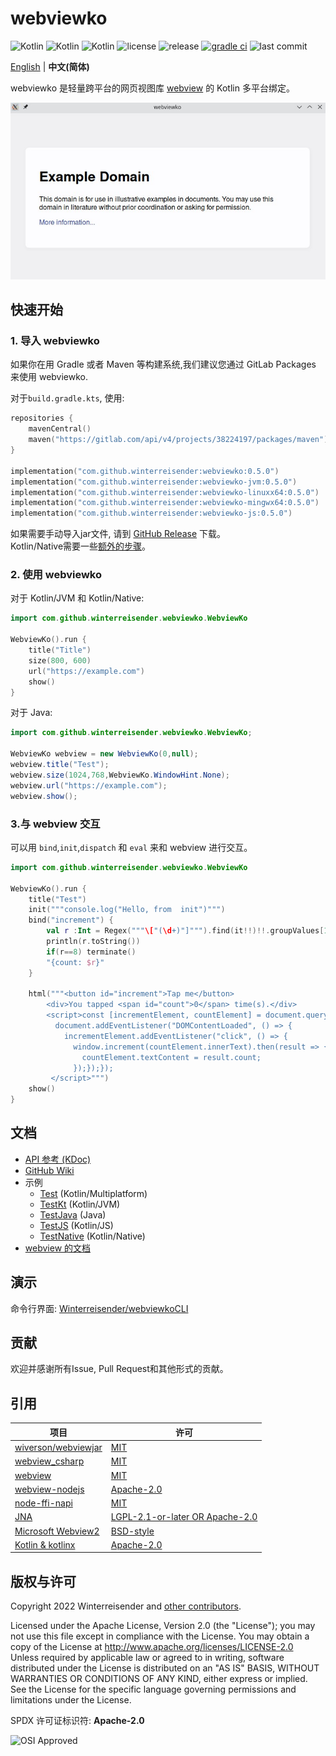 # webviewko

![Kotlin](https://img.shields.io/badge/Kotlin%2FJVM-7F52FF?logo=kotlin&logoColor=FFFFFF)
![Kotlin](https://img.shields.io/badge/Kotlin%2FNative-262D3A?logo=kotlin&logoColor=FFFFFF)
![Kotlin](https://img.shields.io/badge/Kotlin%2FJS-339933?logo=kotlin&logoColor=FFFFFF)
![license](https://img.shields.io/github/license/Winterreisender/webviewko?color=3DA639)
![release](https://img.shields.io/github/v/release/Winterreisender/webviewko?label=release&include_prereleases)
[![gradle ci](https://github.com/Winterreisender/webviewko/actions/workflows/gradle-ci.yml/badge.svg)](https://github.com/Winterreisender/webviewko/actions/workflows/gradle-ci.yml)
![last commit](https://img.shields.io/github/last-commit/Winterreisender/webviewko)

[English](../README.md) | **中文(简体)**


webviewko 是轻量跨平台的网页视图库 [webview](https://github.com/webview/webview) 的 Kotlin 多平台绑定。

![screenshot](../screenshot.jpg)

## 快速开始

### 1. 导入 webviewko

如果你在用 Gradle 或者 Maven 等构建系统,我们建议您通过 GitLab Packages 来使用 webviewko.

对于`build.gradle.kts`, 使用:

```kotlin {3}
repositories {
    mavenCentral()
    maven("https://gitlab.com/api/v4/projects/38224197/packages/maven")
}

implementation("com.github.winterreisender:webviewko:0.5.0")            // Kotlin Multiplatform
implementation("com.github.winterreisender:webviewko-jvm:0.5.0")        // Java and Kotlin/JVM
implementation("com.github.winterreisender:webviewko-linuxx64:0.5.0")   // Kotlin/Native Linux x64
implementation("com.github.winterreisender:webviewko-mingwx64:0.5.0")   // Kotlin/Native Windows x64
implementation("com.github.winterreisender:webviewko-js:0.5.0")         // Kotlin/JS Node.js
```

如果需要手动导入jar文件, 请到 [GitHub Release](https://github.com/Winterreisender/webviewko/releases) 下载。  
Kotlin/Native需要一些[额外的步骤](https://github.com/Winterreisender/webviewko/wiki/How-to-Import#using-gradle-with-kotlinnative)。


### 2. 使用 webviewko

对于 Kotlin/JVM 和 Kotlin/Native:

```kotlin
import com.github.winterreisender.webviewko.WebviewKo

WebviewKo().run {
    title("Title")
    size(800, 600)
    url("https://example.com")
    show()
}
```

对于 Java:

```java
import com.github.winterreisender.webviewko.WebviewKo;

WebviewKo webview = new WebviewKo(0,null);
webview.title("Test");
webview.size(1024,768,WebviewKo.WindowHint.None);
webview.url("https://example.com");
webview.show();
```

### 3.与 webview 交互

可以用 `bind`,`init`,`dispatch` 和 `eval` 来和 webview 进行交互。

```kotlin
import com.github.winterreisender.webviewko.WebviewKo

WebviewKo().run {
    title("Test")
    init("""console.log("Hello, from  init")""")
    bind("increment") {
        val r :Int = Regex("""\["(\d+)"]""").find(it!!)!!.groupValues[1].toInt() + 1
        println(r.toString())
        if(r==8) terminate()
        "{count: $r}"
    }
  
    html("""<button id="increment">Tap me</button>
        <div>You tapped <span id="count">0</span> time(s).</div>
        <script>const [incrementElement, countElement] = document.querySelectorAll("#increment, #count");
          document.addEventListener("DOMContentLoaded", () => {
            incrementElement.addEventListener("click", () => {
              window.increment(countElement.innerText).then(result => {
                countElement.textContent = result.count;
              });});});
         </script>""")
    show()
}
```

<!-- You can also use JNA and Kotlin/Native bindings directly -->


## 文档

- [API 参考 (KDoc)](https://winterreisender.github.io/webviewko/docs/kdoc/index.html)
- [GitHub Wiki](https://github.com/Winterreisender/webviewko/wiki)
- 示例
    - [Test](https://github.com/Winterreisender/webviewko/blob/main/src/commonTest/kotlin/Test.kt) (Kotlin/Multiplatform)
    - [TestKt](https://github.com/Winterreisender/webviewko/blob/main/src/jvmTest/kotlin/TestKt.kt) (Kotlin/JVM)
    - [TestJava](https://github.com/Winterreisender/webviewko/blob/main/src/jvmTest/java/TestJava.java) (Java)
    - [TestJS](https://github.com/Winterreisender/webviewko/blob/main/src/jsTest/kotlin/TestJS.kt) (Kotlin/JS)
    - [TestNative](https://github.com/Winterreisender/webviewko/blob/main/src/nativeTest/kotlin/TestNative.kt) (Kotlin/Native)
- [webview 的文档](https://webview.dev/)

## 演示

命令行界面: [Winterreisender/webviewkoCLI](https://github.com/Winterreisender/webviewkoCLI)

## 贡献

欢迎并感谢所有Issue, Pull Request和其他形式的贡献。

## 引用

| 项目                                                                           | 许可                                                                                               |
|------------------------------------------------------------------------------|--------------------------------------------------------------------------------------------------|
| [wiverson/webviewjar](https://github.com/wiverson/webviewjar)                | [MIT](https://github.com/wiverson/webviewjar/blob/master/LICENSE)                                |
| [webview_csharp](https://github.com/webview/webview_csharp)                  | [MIT](https://github.com/webview/webview_csharp/blob/master/LICENSE)                             |
| [webview](https://github.com/webview/webview)                                | [MIT](https://github.com/webview/webview/blob/master/LICENSE)                                    |
| [webview-nodejs](https://github.com/Winterreisender/webview-nodejs)          | [Apache-2.0](https://github.com/Winterreisender/webview-nodejs/blob/master/LICENSE)              |
| [node-ffi-napi](https://github.com/node-ffi-napi/node-ffi-napi)              | [MIT](https://github.com/node-ffi-napi/node-ffi-napi/blob/master/LICENSE)                        |
| [JNA](https://github.com/java-native-access/jna)                             | [LGPL-2.1-or-later OR Apache-2.0](https://github.com/java-native-access/jna/blob/master/LICENSE) |
| [Microsoft Webview2](https://www.nuget.org/packages/Microsoft.Web.WebView2/) | [BSD-style](https://www.nuget.org/packages/Microsoft.Web.WebView2/1.0.1245.22/License)           |
| [Kotlin & kotlinx](https://kotlinlang.org/)                                  | [Apache-2.0](https://github.com/JetBrains/kotlin/blob/master/LICENSE)                            |

## 版权与许可

Copyright 2022 Winterreisender and [other contributors](https://github.com/Winterreisender/webviewko/graphs/contributors).

Licensed under the Apache License, Version 2.0 (the "License"); you may not use this file except in compliance with the License. You may obtain a copy of the License at http://www.apache.org/licenses/LICENSE-2.0  
Unless required by applicable law or agreed to in writing, software distributed under the License is distributed on an "AS IS" BASIS, WITHOUT WARRANTIES OR CONDITIONS OF ANY KIND, either express or implied.  
See the License for the specific language governing permissions and limitations under the License.

SPDX 许可证标识符: **Apache-2.0**

![OSI Approved](https://opensource.org/files/OSIApproved_100X125.png)
